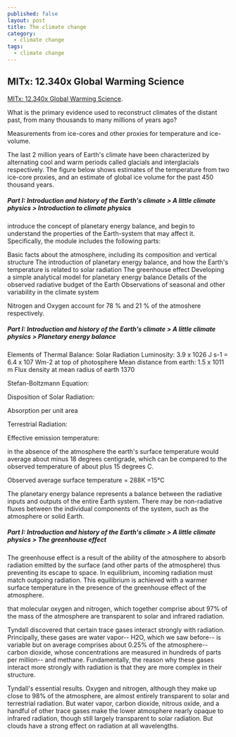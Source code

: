 ```yaml
---
published: false
layout: post
title: The climate change
category:
  - climate change
tags:
  - climate change
---
```

## MITx: 12.340x Global Warming Science

[MITx: 12.340x Global Warming Science](https://courses.edx.org/courses/course-v1:MITx+12.340x_2+1T2016). 

What is the primary evidence used to reconstruct climates of the distant past, from many thousands to many millions of years ago?

Measurements from ice-cores and other proxies for temperature and ice-volume.

The last 2 million years of Earth's climate have been characterized by alternating cool and warm periods called glacials and interglacials respectively. The figure below shows estimates of the temperature from two ice-core proxies, and an estimate of global ice volume for the past 450 thousand years. 


##### Part I: Introduction and history of the Earth's climate > A little climate physics > Introduction to climate physics


introduce the concept of planetary energy balance, and begin to understand the properties of the Earth-system that may affect it. Specifically, the module includes the following parts:

Basic facts about the atmosphere, including its composition and vertical structure
The introduction of planetary energy balance, and how the Earth's temperature is related to solar radiation
The greenhouse effect
Developing a simple analytical model for planetary energy balance
Details of the observed radiative budget of the Earth
Observations of seasonal and other variability in the climate system


Nitrogen and Oxygen account for 78 % and 21 % of the atmoshere respectively.

##### Part I: Introduction and history of the Earth's climate > A little climate physics > Planetary energy balance

Elements of Thermal Balance:
Solar Radiation
Luminosity: 3.9 x 1026 J s-­1 = 6.4 x 107 Wm-­2
at top of photosphere
Mean distance from earth: 1.5 x 1011 m
Flux density at mean radius of earth 1370 


Stefan-Boltzmann Equation:



Disposition of Solar Radiation:


Absorption per unit area


Terrestrial Radiation:

Effective emission temperature:



in the absence of the atmosphere the earth's surface temperature
would average about minus 18 degrees centigrade, which can be compared to the observed
temperature of about plus 15 degrees C.


Observed average surface temperature = 288K =15°C


The planetary energy balance represents a balance between the radiative inputs and outputs of the entire Earth system. There may be non-radiative fluxes between the individual components of the system, such as the atmosphere or solid Earth.

##### Part I: Introduction and history of the Earth's climate > A little climate physics > The greenhouse effect


The greenhouse effect is a result of the ability of the atmosphere to absorb radiation emitted by the surface (and other parts of the atmosphere) thus preventing its escape to space. In equilibrium, incoming radiation must match outgoing radiation. This equilibrium is achieved with a warmer surface temperature in the presence of the greenhouse effect of the atmosphere.


that molecular oxygen and
nitrogen, which together comprise about 97% of the mass of the atmosphere are transparent to solar
and infrared radiation.


Tyndall discovered that certain trace gases interact strongly with radiation. Principally, these gases are
water vapor-- H2O, which we saw before-- is variable but on average comprises about 0.25% of the
atmosphere-- carbon dioxide, whose concentrations are measured in hundreds of parts per million--
and methane.
Fundamentally, the reason why these gases interact more strongly with radiation is that they are more
complex in their structure.


Tyndall's essential results. Oxygen and nitrogen, although they make up close to 98% of
the atmosphere, are almost entirely transparent to solar and terrestrial radiation. But water vapor,
carbon dioxide, nitrous oxide, and a handful of other trace gases make the lower atmosphere nearly
opaque to infrared radiation, though still largely transparent to solar radiation. But clouds have a strong
effect on radiation at all wavelengths.









